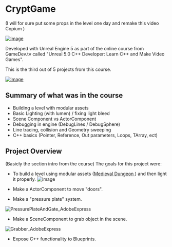 # CryptGame

(I will for sure put some props in the level one day and remake this video Copium )

[![image](https://user-images.githubusercontent.com/78411295/173550543-bd1d7513-1637-4c6a-987c-e7b7b2aa4139.png)](https://youtu.be/OkQ3bLqNyIM)


Developed with Unreal Engine 5 as part of the online course from GameDev.tv called "Unreal 5.0 C++ Developer: Learn C++ and Make Video Games".

This is the third out of 5 projects from this course.

[![image](https://user-images.githubusercontent.com/78411295/173539420-5de5bcd0-1524-40e7-bf13-67c202a53426.png)](https://www.gamedev.tv/courses/)

## Summary of what was in the course

- Building a level with modular assets
- Basic Lighting (with lumen) / fixing light bleed
- Scene Component vs ActorComponent
- Debugging in engine (DebugLines / DebugSphere)
- Line tracing, collision and Geometry sweeping
- C++ basics (Pointer, Reference, Out parameters, Loops, TArray, ect)

## Project Overview 

(Basicly the section intro from the course)
The goals for this project were:
- To build a level using modular assets ([Medieval Dungeon
](https://www.unrealengine.com/marketplace/en-US/product/a5b6a73fea5340bda9b8ac33d877c9e2?sessionInvalidated=true)) and then light it properly. 
![image](https://user-images.githubusercontent.com/78411295/173544692-0b327af1-5946-4f61-aa36-dd0276d80623.png)

- Make a ActorComponent to move "doors".
- Make a "pressure plate" system. 

![PressurePlateAndGate_AdobeExpress](https://user-images.githubusercontent.com/78411295/173548412-72a37b5f-6b95-41a9-b153-a6193913ab64.gif)
- Make a SceneComponent to grab object in the scene. 

![Grabber_AdobeExpress](https://user-images.githubusercontent.com/78411295/173548752-4ccb6d25-97a1-4978-944b-fa07d91a0b2a.gif)

- Expose C++ functionality to Blueprints.



